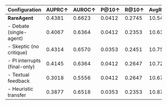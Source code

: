 | Configuration                  | AUPRC↑ | AUROC↑ | P@10↑ | R@10↑ | AvgRank↓ |
|--------------------------------|--------|--------|-----------|-----------|-----------|
| **RareAgent**                  | 0.4381     | 0.6623     | 0.0412   |  0.2745   | 10.549        |
| - Debate (single-agent)        | 0.4067     | 0.6364     | 0.0412       | 0.2353       | 10.637       |
| - Skeptic (no critique)        | 0.4314     | 0.6570    | 0.0353        | 0.2451        | 10.755        |
| - PI interrupts (final-only)   | 0.4145     | 0.6364     | 0.0412       | 0.2647        | 10.725       |
| - Textual feedback             | 0.3018     | 0.5556     | 0.0412        | 0.2647       | 10.671       |
| - Heuristic transfer           | 0.3877     | 0.6518     | 0.0353       | 0.2353        | 10.873        |
